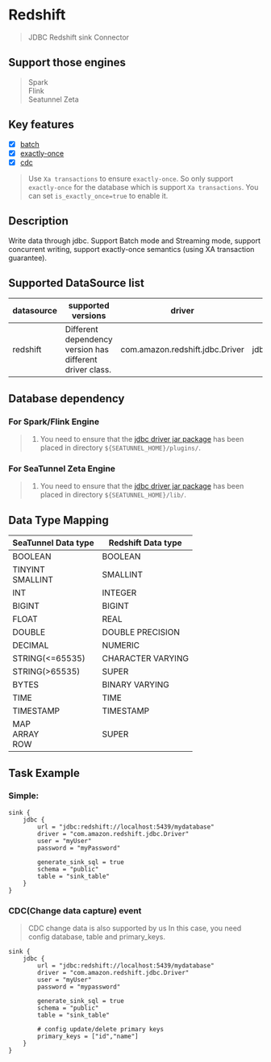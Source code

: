 # Redshift

> JDBC Redshift sink Connector

## Support those engines

> Spark<br/>
> Flink<br/>
> Seatunnel Zeta<br/>

## Key features

- [x] [batch](../../concept/connector-v2-features.md)
- [x] [exactly-once](../../concept/connector-v2-features.md)
- [x] [cdc](../../concept/connector-v2-features.md)

> Use `Xa transactions` to ensure `exactly-once`. So only support `exactly-once` for the database which is
> support `Xa transactions`. You can set `is_exactly_once=true` to enable it.

## Description

Write data through jdbc. Support Batch mode and Streaming mode, support concurrent writing, support exactly-once
semantics (using XA transaction guarantee).

## Supported DataSource list

| datasource |                    supported versions                    |             driver              |                   url                   |                                       maven                                        |
|------------|----------------------------------------------------------|---------------------------------|-----------------------------------------|------------------------------------------------------------------------------------|
| redshift   | Different dependency version has different driver class. | com.amazon.redshift.jdbc.Driver | jdbc:redshift://localhost:5439/database | [Download](https://mvnrepository.com/artifact/com.amazon.redshift/redshift-jdbc42) |

## Database dependency

### For Spark/Flink Engine

> 1. You need to ensure that the [jdbc driver jar package](https://mvnrepository.com/artifact/com.amazon.redshift/redshift-jdbc42) has been placed in directory `${SEATUNNEL_HOME}/plugins/`.

### For SeaTunnel Zeta Engine

> 1. You need to ensure that the [jdbc driver jar package](https://mvnrepository.com/artifact/com.amazon.redshift/redshift-jdbc42) has been placed in directory `${SEATUNNEL_HOME}/lib/`.

## Data Type Mapping

|   SeaTunnel Data type   | Redshift Data type |
|-------------------------|--------------------|
| BOOLEAN                 | BOOLEAN            |
| TINYINT<br/> SMALLINT   | SMALLINT           |
| INT                     | INTEGER            |
| BIGINT                  | BIGINT             |
| FLOAT                   | REAL               |
| DOUBLE                  | DOUBLE PRECISION   |
| DECIMAL                 | NUMERIC            |
| STRING(<=65535)         | CHARACTER VARYING  |
| STRING(>65535)          | SUPER              |
| BYTES                   | BINARY VARYING     |
| TIME                    | TIME               |
| TIMESTAMP               | TIMESTAMP          |
| MAP<br/> ARRAY<br/> ROW | SUPER              |

## Task Example

### Simple:

```
sink {
    jdbc {
        url = "jdbc:redshift://localhost:5439/mydatabase"
        driver = "com.amazon.redshift.jdbc.Driver"
        user = "myUser"
        password = "myPassword"
        
        generate_sink_sql = true
        schema = "public"
        table = "sink_table"
    }
}
```

### CDC(Change data capture) event

> CDC change data is also supported by us In this case, you need config database, table and primary_keys.

```
sink {
    jdbc {
        url = "jdbc:redshift://localhost:5439/mydatabase"
        driver = "com.amazon.redshift.jdbc.Driver"
        user = "myUser"
        password = "mypassword"
        
        generate_sink_sql = true
        schema = "public"
        table = "sink_table"
        
        # config update/delete primary keys
        primary_keys = ["id","name"]
    }
}
```

